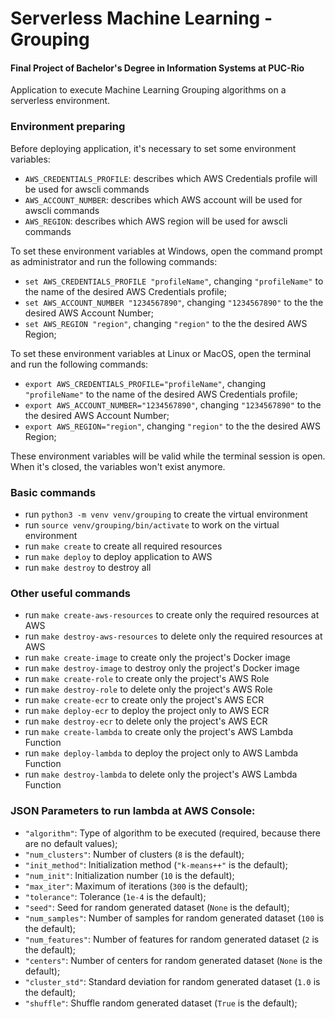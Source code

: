 # Serverless Machine Learning - Grouping
#### Final Project of Bachelor's Degree in Information Systems at PUC-Rio

Application to execute Machine Learning Grouping algorithms on a serverless environment.

### Environment preparing
Before deploying application, it's necessary to set some environment variables:
* `AWS_CREDENTIALS_PROFILE`: describes which AWS Credentials profile will be used for awscli commands
* `AWS_ACCOUNT_NUMBER`: describes which AWS account will be used for awscli commands
* `AWS_REGION`: describes which AWS region will be used for awscli commands

To set these environment variables at Windows, open the command prompt as administrator and run the following commands:
* `set AWS_CREDENTIALS_PROFILE "profileName"`, changing `"profileName"` to the name of the desired AWS Credentials profile;
* `set AWS_ACCOUNT_NUMBER "1234567890"`, changing `"1234567890"` to the the desired AWS Account Number;
* `set AWS_REGION "region"`, changing `"region"` to the the desired AWS Region;

To set these environment variables at Linux or MacOS, open the terminal and run the following commands:
* `export AWS_CREDENTIALS_PROFILE="profileName"`, changing `"profileName"` to the name of the desired AWS Credentials profile;
* `export AWS_ACCOUNT_NUMBER="1234567890"`, changing `"1234567890"` to the the desired AWS Account Number;
* `export AWS_REGION="region"`, changing `"region"` to the the desired AWS Region;

These environment variables will be valid while the terminal session is open. When it's closed, the variables won't exist anymore.

### Basic commands
* run `python3 -m venv venv/grouping` to create the virtual environment
* run `source venv/grouping/bin/activate` to work on the virtual environment
* run `make create` to create all required resources
* run `make deploy` to deploy application to AWS
* run `make destroy` to destroy all

### Other useful commands
* run `make create-aws-resources` to create only the required resources at AWS
* run `make destroy-aws-resources` to delete only the required resources at AWS
* run `make create-image` to create only the project's Docker image
* run `make destroy-image` to destroy only the project's Docker image
* run `make create-role` to create only the project's AWS Role
* run `make destroy-role` to delete only the project's AWS Role
* run `make create-ecr` to create only the project's AWS ECR
* run `make deploy-ecr` to deploy the project only to AWS ECR
* run `make destroy-ecr` to delete only the project's AWS ECR
* run `make create-lambda` to create only the project's AWS Lambda Function
* run `make deploy-lambda` to deploy the project only to AWS Lambda Function
* run `make destroy-lambda` to delete only the project's AWS Lambda Function

### JSON Parameters to run lambda at AWS Console:
* `"algorithm"`: Type of algorithm to be executed (required, because there are no default values);
* `"num_clusters"`: Number of clusters (`8` is the default);
* `"init_method"`: Initialization method (`"k-means++"` is the default);
* `"num_init"`: Initialization number (`10` is the default);
* `"max_iter"`: Maximum of iterations (`300` is the default);
* `"tolerance"`: Tolerance (`1e-4` is the default);
* `"seed"`: Seed for random generated dataset (`None` is the default);
* `"num_samples"`: Number of samples for random generated dataset (`100` is the default);
* `"num_features"`: Number of features for random generated dataset (`2` is the default);
* `"centers"`: Number of centers for random generated dataset (`None` is the default);
* `"cluster_std"`: Standard deviation for random generated dataset (`1.0` is the default);
* `"shuffle"`: Shuffle random generated dataset (`True` is the default);
